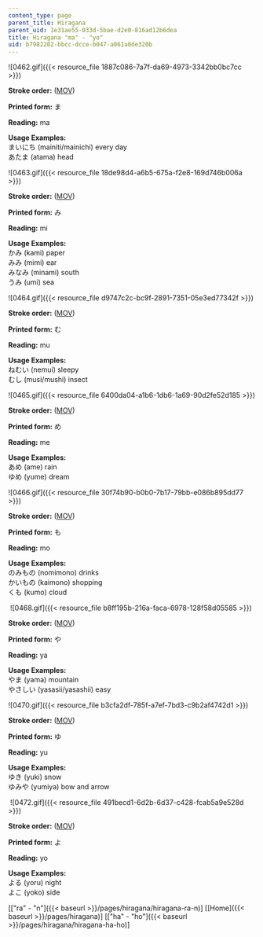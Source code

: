 ```yaml
---
content_type: page
parent_title: Hiragana
parent_uid: 1e31ae55-033d-5bae-d2e0-816ad12b6dea
title: Hiragana "ma" - "yo"
uid: b7982202-bbcc-dcce-b047-a061a0de320b
---
```


![0462.gif]({{< resource_file 1887c086-7a7f-da69-4973-3342bb0bc7cc >}})

**Stroke order:** ([MOV](http://www.archive.org/download/MITRES21F.01S10_HIRAGANA_CHARACTERS/0462.mov))

**Printed form:** ま

**Reading:** ma

**Usage Examples:**  
まいにち (mainiti/mainichi) every day  
あたま (atama) head

![0463.gif]({{< resource_file 18de98d4-a6b5-675a-f2e8-169d746b006a >}})

**Stroke order:** ([MOV](http://www.archive.org/download/MITRES21F.01S10_HIRAGANA_CHARACTERS/0463.mov))

**Printed form:** み

**Reading:** mi

**Usage Examples:**  
かみ (kami) paper  
みみ (mimi) ear  
みなみ (minami) south  
うみ (umi) sea

![0464.gif]({{< resource_file d9747c2c-bc9f-2891-7351-05e3ed77342f >}})

**Stroke order:** ([MOV](http://www.archive.org/download/MITRES21F.01S10_HIRAGANA_CHARACTERS/0464.mov))

**Printed form:** む

**Reading:** mu

**Usage Examples:**  
ねむい (nemui) sleepy  
むし (musi/mushi) insect

![0465.gif]({{< resource_file 6400da04-a1b6-1db6-1a69-90d2fe52d185 >}})

**Stroke order:** ([MOV](http://www.archive.org/download/MITRES21F.01S10_HIRAGANA_CHARACTERS/0465.mov))

**Printed form:** め

**Reading:** me

**Usage Examples:**  
あめ (ame) rain  
ゆめ (yume) dream

![0466.gif]({{< resource_file 30f74b90-b0b0-7b17-79bb-e086b895dd77 >}})

**Stroke order:** ([MOV](http://www.archive.org/download/MITRES21F.01S10_HIRAGANA_CHARACTERS/0466.mov))

**Printed form:** も

**Reading:** mo

**Usage Examples:**  
のみもの (nomimono) drinks  
かいもの (kaimono) shopping  
くも (kumo) cloud

 ![0468.gif]({{< resource_file b8ff195b-216a-faca-6978-128f58d05585 >}})

**Stroke order:** ([MOV](http://www.archive.org/download/MITRES21F.01S10_HIRAGANA_CHARACTERS/0468.mov))

**Printed form:** や

**Reading:** ya

**Usage Examples:**  
やま (yama) mountain  
やさしい (yasasii/yasashii) easy

![0470.gif]({{< resource_file b3cfa2df-785f-a7ef-7bd3-c9b2af4742d1 >}})

**Stroke order:** ([MOV](http://www.archive.org/download/MITRES21F.01S10_HIRAGANA_CHARACTERS/0470.mov))

**Printed form:** ゆ

**Reading:** yu

**Usage Examples:**  
ゆき (yuki) snow  
ゆみや (yumiya) bow and arrow

 ![0472.gif]({{< resource_file 491becd1-6d2b-6d37-c428-fcab5a9e528d >}})

**Stroke order:** ([MOV](http://www.archive.org/download/MITRES21F.01S10_HIRAGANA_CHARACTERS/0472.mov))

**Printed form:** よ

**Reading:** yo

**Usage Examples:**  
よる (yoru) night  
よこ (yoko) side

  
\[["ra" - "n"]({{< baseurl >}}/pages/hiragana/hiragana-ra-n)\] \[[Home]({{< baseurl >}}/pages/hiragana)\] \[["ha" - "ho"]({{< baseurl >}}/pages/hiragana/hiragana-ha-ho)\]